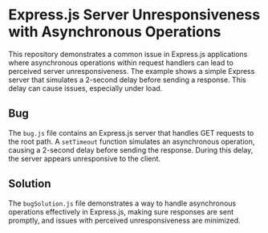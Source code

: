 # Express.js Server Unresponsiveness with Asynchronous Operations

This repository demonstrates a common issue in Express.js applications where asynchronous operations within request handlers can lead to perceived server unresponsiveness.  The example shows a simple Express server that simulates a 2-second delay before sending a response. This delay can cause issues, especially under load.

## Bug

The `bug.js` file contains an Express.js server that handles GET requests to the root path.  A `setTimeout` function simulates an asynchronous operation, causing a 2-second delay before sending the response. During this delay, the server appears unresponsive to the client.

## Solution

The `bugSolution.js` file demonstrates a way to handle asynchronous operations effectively in Express.js, making sure responses are sent promptly, and issues with perceived unresponsiveness are minimized.